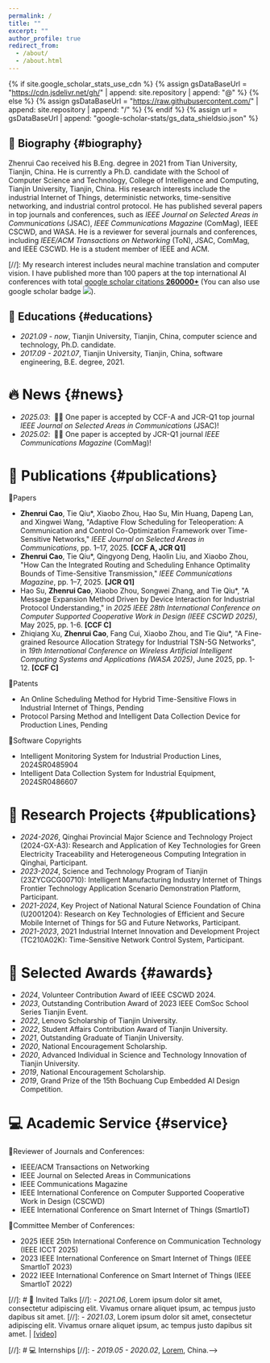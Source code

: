 ```yaml
---
permalink: /
title: ""
excerpt: ""
author_profile: true
redirect_from: 
  - /about/
  - /about.html
---
```


{% if site.google_scholar_stats_use_cdn %}
{% assign gsDataBaseUrl = "https://cdn.jsdelivr.net/gh/" | append: site.repository | append: "@" %}
{% else %}
{% assign gsDataBaseUrl = "https://raw.githubusercontent.com/" | append: site.repository | append: "/" %}
{% endif %}
{% assign url = gsDataBaseUrl | append: "google-scholar-stats/gs_data_shieldsio.json" %}

<span class='anchor' id='about-me'></span>

## 📑 Biography {#biography}
Zhenrui Cao received his B.Eng. degree in 2021 from Tian University, Tianjin, China. He is currently a Ph.D. candidate with the School of Computer Science and Technology, College of Intelligence and Computing, Tianjin  University, Tianjin, China. His research interests include the industrial Internet of Things, deterministic networks, time-sensitive networking, and industrial control protocol. He has published several papers in top journals and conferences, such as *IEEE Journal on Selected Areas in Communications* (JSAC), *IEEE Communications Magazine* (ComMag), IEEE CSCWD, and WASA. He is a reviewer for several journals and conferences, including *IEEE/ACM Transactions on Networking* (ToN), JSAC, ComMag, and IEEE CSCWD. He is a student member of IEEE and ACM.
<!-- He has won many scholarships at Tianjin University, including the Chinese Government-sponsored Study Abroad Scholarship, the First-class Academic Scholarship, the Lenovo Scholarship, and the Outstanding Youth Scholarship. -->

[//]: My research interest includes neural machine translation and computer vision. I have published more than 100 papers at the top international AI conferences with total <a href='https://scholar.google.com/citations?user=DhtAFkwAAAAJ'>google scholar citations <strong><span id='total_cit'>260000+</span></strong></a> (You can also use google scholar badge <a href='https://scholar.google.com/citations?user=DhtAFkwAAAAJ'><img src="https://img.shields.io/endpoint?url={{ url | url_encode }}&logo=Google%20Scholar&labelColor=f6f6f6&color=9cf&style=flat&label=citations"></a>).

## 📖 Educations {#educations}
- *2021.09 - now*, Tianjin University, Tianjin, China, computer science and technology, Ph.D. candidate.
- *2017.09 - 2021.07*, Tianjin University, Tianjin, China, software engineering, B.E. degree, 2021.

# 🔥 News {#news}
- *2025.03*: &nbsp;🎉🎉 One paper is accepted by CCF-A and JCR-Q1 top journal *IEEE Journal on Selected Areas in Communications* (JSAC)!
- *2025.02*: &nbsp;🎉🎉 One paper is accepted by JCR-Q1 journal *IEEE Communications Magazine* (ComMag)!

# 📝 Publications {#publications}

💠Papers
- **Zhenrui Cao**, Tie Qiu*, Xiaobo Zhou, Hao Su, Min Huang, Dapeng Lan, and Xingwei Wang, "Adaptive Flow Scheduling for Teleoperation: A Communication and Control Co-Optimization Framework over Time-Sensitive Networks," *IEEE Journal on Selected Areas in Communications*, pp. 1–17, 2025. **\[CCF A, JCR Q1\]**
- **Zhenrui Cao**, Tie Qiu*, Qingyong Deng, Haolin Liu, and Xiaobo Zhou, "How Can the Integrated Routing and Scheduling Enhance Optimality Bounds of Time-Sensitive Transmission," *IEEE Communications Magazine*, pp. 1–7, 2025. **\[JCR Q1\]**
- Hao Su, **Zhenrui Cao**, Xiaobo Zhou, Songwei Zhang, and Tie Qiu*, "A Message Expansion Method Driven by Device Interaction for Industrial Protocol Understanding," in *2025 IEEE 28th International Conference on Computer Supported Cooperative Work in Design (IEEE CSCWD 2025)*, May 2025, pp. 1-6. **\[CCF C\]**
- Zhiqiang Xu, **Zhenrui Cao**, Fang Cui, Xiaobo Zhou, and Tie Qiu*, "A Fine-grained Resource Allocation Strategy for Industrial TSN-5G Networks", in *19th International Conference on Wireless Artificial Intelligent Computing Systems and Applications (WASA 2025)*, June 2025, pp. 1-12. **\[CCF C\]**

💠Patents
- An Online Scheduling Method for Hybrid Time-Sensitive Flows in Industrial Internet of Things, Pending
- Protocol Parsing Method and Intelligent Data Collection Device for Production Lines, Pending

💠Software Copyrights
- Intelligent Monitoring System for Industrial Production Lines, 2024SR0485904
- Intelligent Data Collection System for Industrial Equipment, 2024SR0486607

# 💼 Research Projects {#publications}
- *2024-2026*, Qinghai Provincial Major Science and Technology Project (2024-GX-A3): Research and Application of Key Technologies for Green Electricity Traceability and Heterogeneous Computing Integration in Qinghai, Participant.
- *2023-2024*, Science and Technology Program of Tianjin (23ZYCGCG00710): Intelligent Manufacturing Industry Internet of Things Frontier Technology Application Scenario Demonstration Platform, Participant.
- *2021-2024*, Key Project of National Natural Science Foundation of China (U2001204): Research on Key Technologies of Efficient and Secure Mobile Internet of Things for 5G and Future Networks, Participant.
- *2021-2023*, 2021 Industrial Internet Innovation and Development Project (TC210A02K): Time-Sensitive Network Control System, Participant.

# 🏅 Selected Awards {#awards}

- *2024*, Volunteer Contribution Award of IEEE CSCWD 2024.
- *2023*, Outstanding Contribution Award of 2023 IEEE ComSoc School Series Tianjin Event.
- *2022*, Lenovo Scholarship of Tianjin University.
- *2022*, Student Affairs Contribution Award of Tianjin University.
- *2021*, Outstanding Graduate of Tianjin University.
- *2020*, National Encouragement Scholarship.
- *2020*, Advanced Individual in Science and Technology Innovation of Tianjin University.
- *2019*, National Encouragement Scholarship.
- *2019*, Grand Prize of the 15th Bochuang Cup Embedded AI Design Competition.

# 💻 Academic Service {#service}

💠Reviewer of Journals and Conferences:
- IEEE/ACM Transactions on Networking
- IEEE Journal on Selected Areas in Communications
- IEEE Communications Magazine
- IEEE International Conference on Computer Supported Cooperative Work in Design (CSCWD)
- IEEE International Conference on Smart Internet of Things (SmartIoT)

💠Committee Member of Conferences:
- 2025 IEEE 25th International Conference on Communication Technology (IEEE ICCT 2025)
- 2023 IEEE International Conference on Smart Internet of Things (IEEE SmartIoT 2023)
- 2022 IEEE International Conference on Smart Internet of Things (IEEE SmartIoT 2022)

[//]: # 💬 Invited Talks
[//]: - *2021.06*, Lorem ipsum dolor sit amet, consectetur adipiscing elit. Vivamus ornare aliquet ipsum, ac tempus justo dapibus sit amet. 
[//]: - *2021.03*, Lorem ipsum dolor sit amet, consectetur adipiscing elit. Vivamus ornare aliquet ipsum, ac tempus justo dapibus sit amet.  \| [\[video\]](https://github.com/)

[//]: # 💻 Internships
[//]: - *2019.05 - 2020.02*, [Lorem](https://github.com/), China.-->
